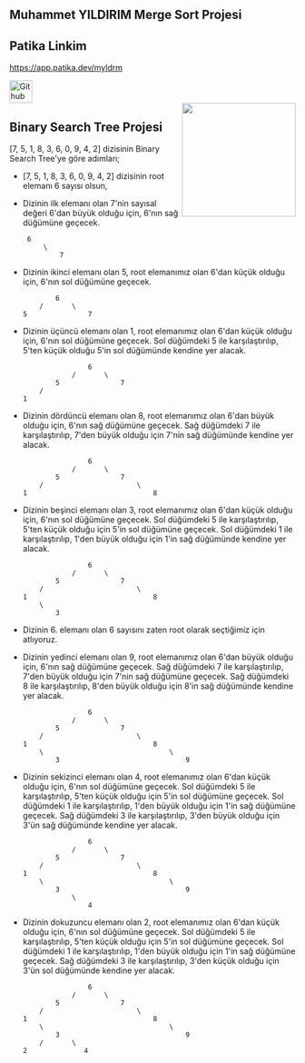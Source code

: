## Muhammet YILDIRIM Merge Sort Projesi

## Patika Linkim 

https://app.patika.dev/myldrm

<a href="https:///www.linkedin.com/in/muhammet--yildirim" target="_blank" rel="noopener noreferrer"> <img src="https://cdns.iconmonstr.com/wp-content/releases/preview/2012/240/iconmonstr-linkedin-5.png" alt="Git hub Link" height="40" style="vertical-align:top; margin:6px color:white" width= "40"> </a>
<br>
<img src ="https://media.giphy.com/media/JlVkLKuxRSvLy/giphy.gif" align="right" width="200" heigh="200">

## Binary Search Tree Projesi

[7, 5, 1, 8, 3, 6, 0, 9, 4, 2] dizisinin Binary Search Tree'ye göre adımları;

- [7, 5, 1, 8, 3, 6, 0, 9, 4, 2] dizisinin root elemanı 6 sayısı olsun,

- Dizinin ilk elemanı olan 7'nin sayısal değeri 6'dan büyük olduğu için, 6'nın sağ düğümüne geçecek.

  ```
   6
       \
           7
  ```

- Dizinin ikinci elemanı olan 5, root elemanımız olan 6'dan küçük olduğu için, 6'nın sol düğümüne geçecek.

  ```
          6
      /       \
  5               7
  ```

- Dizinin üçüncü elemanı olan 1, root elemanımız olan 6'dan küçük olduğu için, 6'nın sol düğümüne geçecek. Sol düğümdeki 5 ile karşılaştırılıp, 5'ten küçük olduğu 5'in sol düğümünde kendine yer alacak.

  ```
                  6
              /       \
          5               7
      /
  1
  ```

- Dizinin dördüncü elemanı olan 8, root elemanımız olan 6'dan büyük olduğu için, 6'nın sağ düğümüne geçecek. Sağ düğümdeki 7 ile karşılaştırılıp, 7'den büyük olduğu için 7'nin sağ düğümünde kendine yer alacak.

  ```
                  6
              /       \
          5               7
      /                       \
  1                               8
  ```

- Dizinin beşinci elemanı olan 3, root elemanımız olan 6'dan küçük olduğu için, 6'nın sol düğümüne geçecek. Sol düğümdeki 5 ile karşılaştırılıp, 5'ten küçük olduğu için 5'in sol düğümüne geçecek. Sol düğümdeki 1 ile karşılaştırılıp, 1'den büyük olduğu için 1'in sağ düğümünde kendine yer alacak.

  ```
                  6
              /       \
          5               7
      /                       \
  1                               8
      \
          3
  ```

- Dizinin 6. elemanı olan 6 sayısını zaten root olarak seçtiğimiz için atlıyoruz.

- Dizinin yedinci elemanı olan 9, root elemanımız olan 6'dan büyük olduğu için, 6'nın sağ düğümüne geçecek. Sağ düğümdeki 7 ile karşılaştırılıp, 7'den büyük olduğu için 7'nin sağ düğümüne geçecek. Sağ düğümdeki 8 ile karşılaştırılıp, 8'den büyük olduğu için 8'in sağ düğümünde kendine yer alacak.

  ```
                  6
              /       \
          5               7
      /                       \
  1                               8
      \                               \
          3                               9
  ```

- Dizinin sekizinci elemanı olan 4, root elemanımız olan 6'dan küçük olduğu için, 6'nın sol düğümüne geçecek. Sol düğümdeki 5 ile karşılaştırılıp, 5'ten küçük olduğu için 5'in sol düğümüne geçecek. Sol düğümdeki 1 ile karşılaştırılıp, 1'den büyük olduğu için 1'in sağ düğümüne geçecek. Sağ düğümdeki 3 ile karşılaştırılıp, 3'den büyük olduğu için 3'ün sağ düğümünde kendine yer alacak.

  ```
                  6
              /       \
          5               7
      /                       \
  1                               8
      \                               \
          3                               9
              \
                  4
  ```

- Dizinin dokuzuncu elemanı olan 2, root elemanımız olan 6'dan küçük olduğu için, 6'nın sol düğümüne geçecek. Sol düğümdeki 5 ile karşılaştırılıp, 5'ten küçük olduğu için 5'in sol düğümüne geçecek. Sol düğümdeki 1 ile karşılaştırılıp, 1'den büyük olduğu için 1'in sağ düğümüne geçecek. Sağ düğümdeki 3 ile karşılaştırılıp, 3'den küçük olduğu için 3'ün sol düğümünde kendine yer alacak.
  ```
                  6
              /       \
          5               7
      /                       \
  1                               8
      \                               \
          3                               9
      /       \
  2              4
  ```
